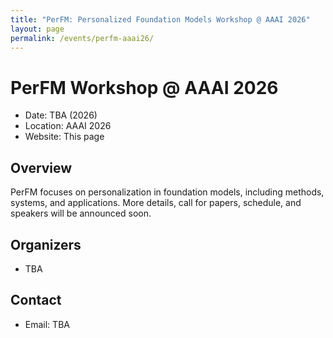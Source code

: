 ```yaml
---
title: "PerFM: Personalized Foundation Models Workshop @ AAAI 2026"
layout: page
permalink: /events/perfm-aaai26/
---
```


# PerFM Workshop @ AAAI 2026

- Date: TBA (2026)
- Location: AAAI 2026
- Website: This page

## Overview

PerFM focuses on personalization in foundation models, including methods, systems, and applications. More details, call for papers, schedule, and speakers will be announced soon.

## Organizers

- TBA

## Contact

- Email: TBA 